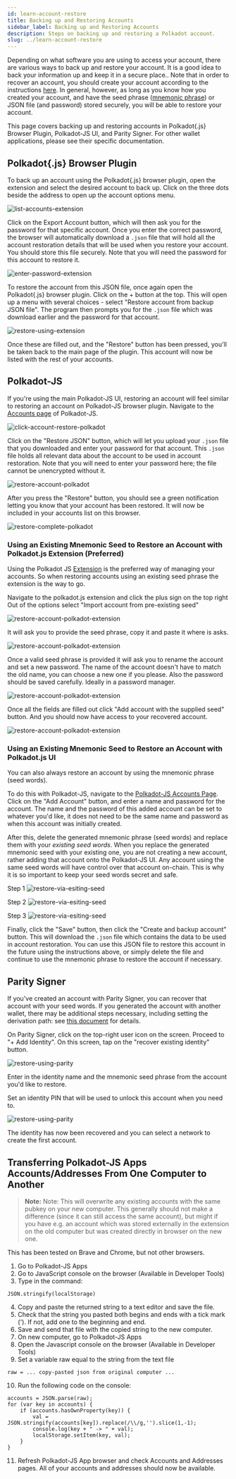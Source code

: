 ```yaml
---
id: learn-account-restore
title: Backing up and Restoring Accounts
sidebar_label: Backing up and Restoring Accounts
description: Steps on backing up and restoring a Polkadot account.
slug: ../learn-account-restore
---
```


Depending on what software you are using to access your account, there are various ways to back up
and restore your account. It is a good idea to back your information up and keep it in a secure
place.. Note that in order to recover an account, you should create your account according to the
instructions [here](learn-account-generation.md). In general, however, as long as you know how you
created your account, and have the seed phrase ([mnemonic phrase](learn-accounts#portability)) or 
JSON file (and password) stored securely, you will be able to restore your account.

This page covers backing up and restoring accounts in Polkadot{.js} Browser Plugin, Polkadot-JS UI,
and Parity Signer. For other wallet applications, please see their specific documentation.

## Polkadot{.js} Browser Plugin

To back up an account using the Polkadot{.js} browser plugin, open the extension and select the
desired account to back up. Click on the three dots beside the address to open up the account
options menu.

![list-accounts-extension](../assets/accounts/polkadot.js_list_accounts.png)

Click on the Export Account button, which will then ask you for the password for that specific
account. Once you enter the correct password, the browser will automatically download a `.json` file
that will hold all the account restoration details that will be used when you restore your account.
You should store this file securely. Note that you will need the password for this account to
restore it.

![enter-password-extension](../assets/accounts/polkadot.js_enter_password.png)

To restore the account from this JSON file, once again open the Polkadot{.js} browser plugin. Click
on the + button at the top. This will open up a menu with several choices - select "Restore account
from backup JSON file". The program then prompts you for the `.json` file which was download earlier
and the password for that account.

![restore-using-extension](../assets/accounts/backing_up_and_restoring/extension_restore.png)

Once these are filled out, and the "Restore" button has been pressed, you'll be taken back to the
main page of the plugin. This account will now be listed with the rest of your accounts.

## Polkadot-JS

If you're using the main Polkadot-JS UI, restoring an account will feel similar to restoring an
account on Polkadot-JS browser plugin. Navigate to the
[Accounts page](https://polkadot.js.org/apps/#/accounts) of Polkadot-JS.

![click-account-restore-polkadot](../assets/accounts/polkadot_click_restore.png)

Click on the "Restore JSON" button, which will let you upload your `.json` file that you downloaded
and enter your password for that account. This `.json` file holds all relevant data about the
account to be used in account restoration. Note that you will need to enter your password here; the
file cannot be unencrypted without it.

![restore-account-polkadot](../assets/accounts/backing_up_and_restoring/via_json.png)

After you press the "Restore" button, you should see a green notification letting you know that your
account has been restored. It will now be included in your accounts list on this browser.

![restore-complete-polkadot](../assets/accounts/polkadot_restore_complete.png)

### Using an Existing Mnemonic Seed to Restore an Account with Polkadot.js Extension (Preferred)

Using the Polkadot JS [Extension](https://polkadot.js.org/extension/) is the preferred way of managing
your accounts. So when restoring accounts using an existing seed phrase the extension is the way to go.

Navigate to the polkadot.js extension and click the plus sign on the top right
Out of the options select "Import account from pre-existing seed"

![restore-account-polkadot-extension](../assets/accounts/backing_up_and_restoring/via_existing_seed_extension_1.png)

It will ask you to provide the seed phrase, copy it and paste it where is asks.

![restore-account-polkadot-extension](../assets/accounts/backing_up_and_restoring/via_existing_seed_extension_2.png)

Once a valid seed phrase is provided it will ask you to rename the account and set a new password.
The name of the account doesn't have to match the old name, you can choose a new one if you please. 
Also the password should be saved carefully. Ideally in a password manager.

![restore-account-polkadot-extension](../assets/accounts/backing_up_and_restoring/via_existing_seed_extension_3.png)

Once all the fields are filled out click "Add account with the supplied seed" button. And you should
now have access to your recovered account.

![restore-account-polkadot-extension](../assets/accounts/backing_up_and_restoring/via_existing_seed_extension_4.png)

### Using an Existing Mnemonic Seed to Restore an Account with Polkadot.js UI

You can also always restore an account by using the mnemonic phrase (seed words).

To do this with Polkadot-JS, navigate to the
[Polkadot-JS Accounts Page](https://polkadot.js.org/apps/#/accounts). Click on the "Add Account"
button, and enter a name and password for the account. The name and the password of this added
account can be set to whatever you'd like, it does not need to be the same name and password as when
this account was initially created.

After this, delete the generated mnemonic phrase (seed words) and replace them with your _existing
seed words_. When you replace the generated mnemonic seed with your existing one, you are not
creating a new account, rather adding that account onto the Polkadot-JS UI. Any account using the
same seed words will have control over that account on-chain. This is why it is so important to keep
your seed words secret and safe.

Step 1
![restore-via-esiting-seed](../assets/accounts/backing_up_and_restoring/via_existing_seed_1.png)

Step 2
![restore-via-esiting-seed](../assets/accounts/backing_up_and_restoring/via_existing_seed_2.png)

Step 3
![restore-via-esiting-seed](../assets/accounts/backing_up_and_restoring/via_existing_seed_3.png)

Finally, click the "Save" button, then click the "Create and backup account" button. This will
download the `.json` file which contains the data to be used in account restoration. You can use
this JSON file to restore this account in the future using the instructions above, or simply delete
the file and continue to use the mnemonic phrase to restore the account if necessary.

## Parity Signer

If you've created an account with Parity Signer, you can recover that account with your seed words.
If you generated the account with another wallet, there may be additional steps necessary, including
setting the derivation path: see
[this document](https://github.com/paritytech/parity-signer/blob/master/docs/tutorials/Recover-Account-Polkadotjs.md)
for details.

On Parity Signer, click on the top-right user icon on the screen. Proceed to "+ Add Identity". On
this screen, tap on the "recover existing identity" button.

![restore-using-parity](../assets/parity_Signer_restore1.PNG)

Enter in the identity name and the mnemonic seed phrase from the account you'd like to restore.

Set an identity PIN that will be used to unlock this account when you need to.

![restore-using-parity](../assets/parity_Signer_restore2.PNG)

The identity has now been recovered and you can select a network to create the first account.

## Transferring Polkadot-JS Apps Accounts/Addresses From One Computer to Another

> **Note:** Note: This will overwrite any existing accounts with the same pubkey on your new computer. 
> This generally should not make a difference (since it can still access the same account), but might if you 
> have e.g. an account which was stored externally in the extension on the old computer but was created 
> directly in browser on the new one.

This has been tested on Brave and Chrome, but not other browsers.

1. Go to Polkadot-JS Apps
2. Go to JavaScript console on the browser (Available in Developer Tools)
3. Type in the command:

```
JSON.stringify(localStorage)
```

4. Copy and paste the returned string to a text editor and save the file.
5. Check that the string you pasted both begins and ends with a tick mark ('). If not, add one to the beginning and end.
6. Save and send that file with the copied string to the new computer.
7. On new computer, go to Polkadot-JS Apps
8. Open the Javascript console on the browser (Available in Developer Tools)
9. Set a variable raw equal to the string from the text file

```
raw = ... copy-pasted json from original computer ...
```

10. Run the following code on the console:

```
accounts = JSON.parse(raw);
for (var key in accounts) {
    if (accounts.hasOwnProperty(key)) {
        val = JSON.stringify(accounts[key]).replace(/\\/g,'').slice(1,-1);
        console.log(key + " -> " + val);
        localStorage.setItem(key, val);
    }
}
```

11. Refresh Polkadot-JS App browser and check Accounts and Addresses pages. All of your accounts and addresses should now be available.
